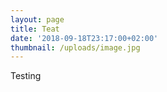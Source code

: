 ```yaml
---
layout: page
title: Teat
date: '2018-09-18T23:17:00+02:00'
thumbnail: /uploads/image.jpg
---
```

Testing
